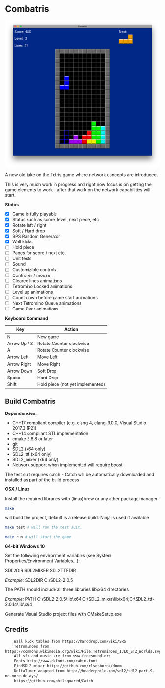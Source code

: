 # Combatris

![screenshots](screenshots/combatris-demo-1.png)

A new old take on the Tetris game where network concepts are introduced.

This is very much work in progress and right now focus is on getting the game
elements to work - after that work on the network capabilities will start.

**Status**
- [x] Game is fully playable
- [x] Status such as score, level, next piece, etc
- [x] Rotate left / right
- [x] Soft / Hard drop
- [x] BPS Random Generator
- [x] Wall kicks
- [ ] Hold piece
- [ ] Panes for score / next etc.
- [ ] Unit tests
- [ ] Sound
- [ ] Customizible controls
- [ ] Controller / mouse
- [ ] Cleared lines animations
- [ ] Tetromino Locked animations
- [ ] Level up animations
- [ ] Count down before game start animations
- [ ] Next Tetromino Queue animations
- [ ] Game Over animations

**Keyboard Command**

Key | Action
--- | ------
N  | New game
Arrow Up / S | Rotate Counter clockwise
A | Rotate Counter clockwise
Arrow Left | Move Left
Arrow Right | Move Right
Arrow Down | Soft Drop
Space | Hard Drop
Shift | Hold piece (not yet implemented)

## Build Combatris

**Dependencies:**
* C++17 compliant compiler (e.g. clang 4, clang-9.0.0, Visual Studio 2017.3 [P2])
* C++14 compliant STL implementation
* cmake 2.8.8 or later
* git
* SDL2 (x64 only)
* SDL2_ttf (x64 only)
* SDL2_mixer (x64 only)
* Network support when implemented will require boost

The test suit requires catch - Catch will be automatically downloaded and installed
as part of the build process

**OSX / Linux**

Install the required libraries with (linux)brew or any other package manager.

```bash
make
```

will build the project, default is a release build. Ninja is used if available

```bash
make test # will run the test suit.
```

```bash
make run # will start the game
```

**64-bit Windows 10**

Set the following environment variables (see System Properties/Environment Variables...):

SDL2DIR
SDL2MIXER
SDL2TTFDIR

*Example:*
SDL2DIR C:\SDL2-2.0.5

The PATH should include all three libraries lib\x64 directories

*Example:*
PATH C:\SDL2-2.0.5\lib\x64;C:\SDL2_mixer\lib\x64;C:\SDL2_ttf-2.0.14\lib\x64

Generate Visual Studio project files with CMakeSetup.exe

## Credits

        Wall kick tables from https://harddrop.com/wiki/SRS
        Tetrominoes from https://commons.wikimedia.org/wiki/File:Tetrominoes_IJLO_STZ_Worlds.svg
        All sfx and music are from www.freesound.org
        Fonts http://www.dafont.com/cabin.font
        FindSDL2_mixer https://github.com/rlsosborne/doom
        DeltaTimer adapted from http://headerphile.com/sdl2/sdl2-part-9-no-more-delays/
        https://github.com/philsquared/Catch
